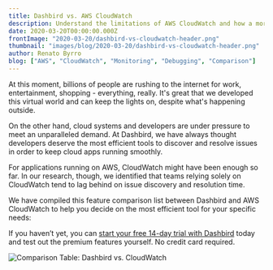 ```yaml
---
title: Dashbird vs. AWS CloudWatch
description: Understand the limitations of AWS CloudWatch and how a more advanced tool can boost productivity and improve quality
date: 2020-03-20T00:00:00.000Z
frontImage: "2020-03-20/dashbird-vs-cloudwatch-header.png"
thumbnail: "images/blog/2020-03-20/dashbird-vs-cloudwatch-header.png"
author: Renato Byrro
blog: ["AWS", "CloudWatch", "Monitoring", "Debugging", "Comparison"]
---
```


At this moment, billions of people are rushing to the internet for work, entertainment, shopping - everything, really. It's great that we developed this virtual world and can keep the lights on, despite what's happening outside.

On the other hand, cloud systems and developers are under pressure to meet an unparalleled demand. At Dashbird, we have always thought developers deserve the most efficient tools to discover and resolve issues in order to keep cloud apps running smoothly.

For applications running on AWS, CloudWatch might have been enough so far. In our research, though, we identified that teams relying solely on CloudWatch tend to lag behind on issue discovery and resolution time.

We have compiled this feature comparison list between Dashbird and AWS CloudWatch to help you decide on the most efficient tool for your specific needs:

If you haven’t yet, you can <a href='https://dashbird.io/register' target='_blank'>start your free 14-day trial with Dashbird</a> today and test out the premium features yourself. No credit card required.

![Comparison Table: Dashbird vs. CloudWatch](/images/blog/2020-03-20/dashbird-vs-cloudwatch-comparison-table.png)
